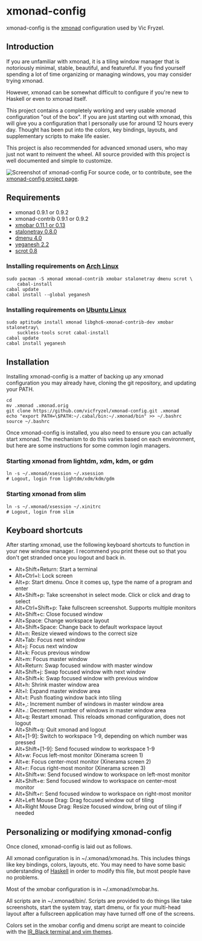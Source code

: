# xmonad-config
xmonad-config is the [xmonad](http://xmonad.org/) configuration used by Vic Fryzel.


## Introduction

If you are unfamiliar with xmonad, it is a tiling window manager that is
notoriously minimal, stable, beautiful, and featureful.  If you find yourself
spending a lot of time organizing or managing windows, you may consider trying
xmonad.

However, xmonad can be somewhat difficult to configure if you're new to
Haskell or even to xmonad itself.

This project contains a completely working and very usable xmonad
configuration "out of the box".  If you are just starting out with xmonad,
this will give you a configuration that I personally use for around 12 hours
every day.  Thought has been put into the colors, key bindings, layouts,
and supplementary scripts to make life easier.

This project is also recommended for advanced xmonad users, who may just not
want to reinvent the wheel.  All source provided with this project is well
documented and simple to customize.

![Screenshot of xmonad-config](https://raw.github.com/vicfryzel/xmonad-config/master/screenshot.png)
For source code, or to contribute, see the
[xmonad-config project page](http://github.com/vicfryzel/xmonad-config).


## Requirements

* xmonad 0.9.1 or 0.9.2
* xmonad-contrib 0.9.1 or 0.9.2
* [xmobar 0.11.1 or 0.13](http://projects.haskell.org/xmobar/)
* [stalonetray 0.8.0](http://stalonetray.sourceforge.net/)
* [dmenu 4.0](http://tools.suckless.org/dmenu/)
* [yeganesh 2.2](http://dmwit.com/yeganesh/)
* [scrot 0.8](http://freshmeat.net/projects/scrot/)

### Installing requirements on [Arch Linux](http://www.archlinux.org/)

    sudo pacman -S xmonad xmonad-contrib xmobar stalonetray dmenu scrot \
        cabal-install
    cabal update
    cabal install --global yeganesh

### Installing requirements on [Ubuntu Linux](http://www.ubuntu.com/)

    sudo aptitude install xmonad libghc6-xmonad-contrib-dev xmobar stalonetray\
        suckless-tools scrot cabal-install
    cabal update
    cabal install yeganesh

## Installation

Installing xmonad-config is a matter of backing up any xmonad configuration
you may already have, cloning the git repository, and updating your PATH.

    cd
    mv .xmonad .xmonad.orig
    git clone https://github.com/vicfryzel/xmonad-config.git .xmonad
    echo "export PATH=\$PATH:~/.cabal/bin:~/.xmonad/bin" >> ~/.bashrc
    source ~/.bashrc

Once xmonad-config is installed, you also need to ensure you can actually
start xmonad.  The mechanism to do this varies based on each environment, but
here are some instructions for some common login managers.

### Starting xmonad from lightdm, xdm, kdm, or gdm

    ln -s ~/.xmonad/xsession ~/.xsession
    # Logout, login from lightdm/xdm/kdm/gdm

### Starting xmonad from slim

    ln -s ~/.xmonad/xsession ~/.xinitrc
    # Logout, login from slim


## Keyboard shortcuts

After starting xmonad, use the following keyboard shortcuts to function in
your new window manager.  I recommend you print these out so that you don't
get stranded once you logout and back in.

* Alt+Shift+Return: Start a terminal
* Alt+Ctrl+l: Lock screen
* Alt+p: Start dmenu.  Once it comes up, type the name of a program and enter
* Alt+Shift+p: Take screenshot in select mode. Click or click and drag to select
* Alt+Ctrl+Shift+p: Take fullscreen screenshot. Supports multiple monitors
* Alt+Shift+c: Close focused window
* Alt+Space: Change workspace layout
* Alt+Shift+Space: Change back to default workspace layout
* Alt+n: Resize viewed windows to the correct size
* Alt+Tab: Focus next window
* Alt+j: Focus next window
* Alt+k: Focus previous window
* Alt+m: Focus master window
* Alt+Return: Swap focused window with master window
* Alt+Shift+j: Swap focused window with next window
* Alt+Shift+k: Swap focused window with previous window
* Alt+h: Shrink master window area
* Alt+l: Expand master window area
* Alt+t: Push floating window back into tiling
* Alt+,: Increment number of windows in master window area
* Alt+.: Decrement number of windows in master window area
* Alt+q: Restart xmonad. This reloads xmonad configuration, does not logout
* Alt+Shift+q: Quit xmonad and logout
* Alt+[1-9]: Switch to workspace 1-9, depending on which number was pressed
* Alt+Shift+[1-9]: Send focused window to workspace 1-9
* Alt+w: Focus left-most monitor (Xinerama screen 1)
* Alt+e: Focus center-most monitor (Xinerama screen 2)
* Alt+r: Focus right-most monitor (Xinerama screen 3)
* Alt+Shift+w: Send focused window to workspace on left-most monitor
* Alt+Shift+e: Send focused window to workspace on center-most monitor
* Alt+Shift+r: Send focused window to workspace on right-most monitor
* Alt+Left Mouse Drag: Drag focused window out of tiling
* Alt+Right Mouse Drag: Resize focused window, bring out of tiling if needed


## Personalizing or modifying xmonad-config

Once cloned, xmonad-config is laid out as follows.

All xmonad configuration is in ~/.xmonad/xmonad.hs.  This includes
things like key bindings, colors, layouts, etc.  You may need to have some
basic understanding of [Haskell](http://www.haskell.org/haskellwiki/Haskell)
in order to modify this file, but most people have no problems.

Most of the xmobar configuration is in ~/.xmonad/xmobar.hs.

All scripts are in ~/.xmonad/bin/.  Scripts are provided to do things like
take screenshots, start the system tray, start dmenu, or fix your multi-head
layout after a fullscreen application may have turned off one of the screens. 

Colors set in the xmobar config and dmenu script are meant to coincide with the
[IR_Black terminal and vim themes](http://blog.infinitered.com/entries/show/6).
